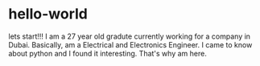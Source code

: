 # hello-world
lets start!!!
I am a 27 year old gradute currently working for a company in Dubai.
Basically, am a Electrical and Electronics Engineer. I came to know about python and I found it interesting. That's why am here.
